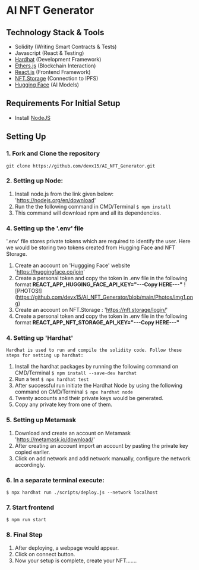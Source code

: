 # AI NFT Generator

## Technology Stack & Tools

- Solidity (Writing Smart Contracts & Tests)
- Javascript (React & Testing)
- [Hardhat](https://hardhat.org/) (Development Framework)
- [Ethers.js](https://docs.ethers.io/v5/) (Blockchain Interaction)
- [React.js](https://reactjs.org/) (Frontend Framework)
- [NFT.Storage](https://nft.storage/) (Connection to IPFS)
- [Hugging Face](https://huggingface.co/) (AI Models)

## Requirements For Initial Setup
- Install [NodeJS](https://nodejs.org/en/)

## Setting Up
### 1. Fork and Clone the repository 
 `git clone https://github.com/devx15/AI_NFT_Generator.git`

### 2. Setting up Node:
  1. Install node.js from the link given below:
  'https://nodejs.org/en/download'
  2. Run the the following command in CMD/Terminal
   `$ npm install`
  3. This command will download npm and all its dependencies.

### 4. Setting up the '.env' file
  '.env' file stores private tokens which are required to identify the user. Here we would be storing two tokens created from Hugging Face and NFT Storage. 
   1. Create an account on 'Huggging Face' website
      'https://huggingface.co/join'
   2. Create a personal token and copy the token in .env file in the following format 
           **REACT_APP_HUGGING_FACE_API_KEY="---Copy HERE---"**
          ![PHOTOS!] (https://github.com/devx15/AI_NFT_Generator/blob/main/Photos/img1.png)
   3. Create an account on NFT.Storage :
      'https://nft.storage/login/'
   4. Create a personal token and copy the token in .env file in the following format 
            **REACT_APP_NFT_STORAGE_API_KEY="---Copy HERE---"**


### 4. Setting up 'Hardhat'
    Hardhat is used to run and compile the solidity code. Follow these steps for setting up hardhat:
   1. Install the hardhat packages by running the following command on CMD/Terminal
   `$ npm install --save-dev hardhat`
   2. Run a test 
   `$ npx hardhat test`
   3. After successful run initiate the Hardhat Node by using the following command on CMD/Terminal
   `$ npx hardhat node`
   4. Twenty accounts and their private keys would be generated.
   5. Copy any private key from one of them.

### 5. Setting up Metamask
   1. Download and create an account on Metamask 
      'https://metamask.io/download/'
   2. After creating an account import an account by pasting the private key copied earlier.
   3. Click on add network and add network manually, configure the network accordingly.

### 6. In a separate terminal execute:
`$ npx hardhat run ./scripts/deploy.js --network localhost`

### 7. Start frontend
`$ npm run start`
### 8. Final Step
  1. After deploying, a webpage would appear.
  2. Click on connect button.
  3. Now your setup is complete, create your NFT.......
